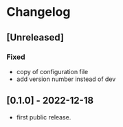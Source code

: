 <!-- https://developers.home-assistant.io/docs/add-ons/presentation#keeping-a-changelog -->

# Changelog

## [Unreleased]

### Fixed

- copy of configuration file
- add version number instead of dev

## [0.1.0] - 2022-12-18

- first public release.
